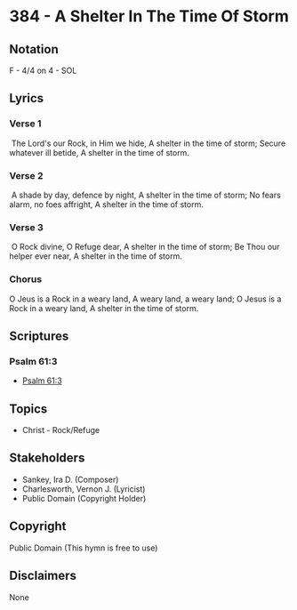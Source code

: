 # 384 - A Shelter In The Time Of Storm

## Notation

F - 4/4 on 4 - SOL

## Lyrics

### Verse 1

 The Lord's our Rock, in Him we hide, A shelter in the time of storm; Secure whatever ill betide, A shelter in the time of storm.

### Verse 2

 A shade by day, defence by night, A shelter in the time of storm; No fears alarm, no foes affright, A shelter in the time of storm.

### Verse 3

 O Rock divine, O Refuge dear, A shelter in the time of storm; Be Thou our helper ever near, A shelter in the time of storm. 

### Chorus

O Jeus is a Rock in a weary land,  A weary land, a weary land; O Jesus is a Rock in a weary land, A shelter in the time of storm. 


## Scriptures

### Psalm 61:3

- [Psalm 61:3](https://www.biblegateway.com/passage/?search=Psalm%2061%3A3)


## Topics

- Christ - Rock/Refuge

## Stakeholders

- Sankey, Ira D. (Composer)
- Charlesworth, Vernon J. (Lyricist)
- Public Domain (Copyright Holder)

## Copyright

Public Domain
(This hymn is free to use)

## Disclaimers

None

